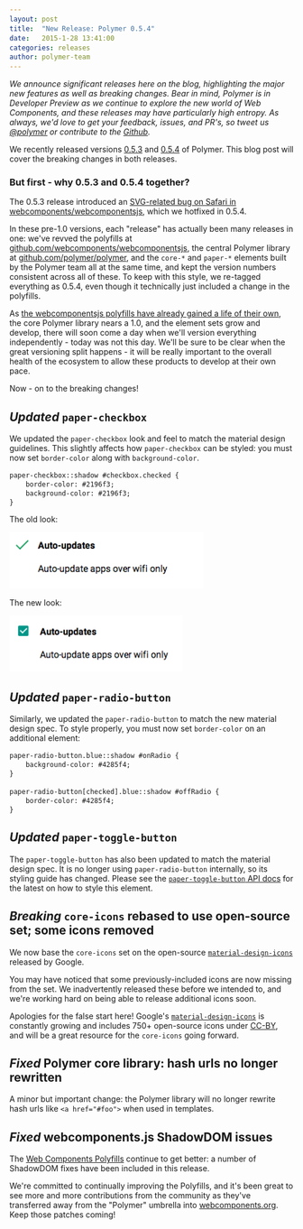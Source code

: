```yaml
---
layout: post
title:  "New Release: Polymer 0.5.4"
date:   2015-1-28 13:41:00
categories: releases
author: polymer-team
---
```


_We announce significant releases here on the blog, highlighting the major new features as well as breaking changes. Bear in mind, Polymer is in Developer Preview as we continue to explore the new world of Web Components, and these releases may have particularly high entropy. As always, we'd love to get your feedback, issues, and PR's, so tweet us [@polymer](https://twitter.com/polymer) or contribute to the [Github](https://github.com/Polymer)._

We recently released versions [0.5.3](https://github.com/Polymer/polymer/releases/tag/0.5.3) and [0.5.4](https://github.com/Polymer/polymer/releases/tag/0.5.4) of Polymer. This blog post will cover the breaking changes in both releases.

### But first - why 0.5.3 and 0.5.4 together?
The 0.5.3 release introduced an [SVG-related bug on Safari in webcomponents/webcomponentsjs](https://github.com/webcomponents/webcomponentsjs/commit/7d1e0d8992aacd5da419b33ec50eff30a593201a), which we hotfixed in 0.5.4. 

In these pre-1.0 versions, each "release" has actually been many releases in one: we've revved the polyfills at [github.com/webcomponents/webcomponentsjs](https://github.com/webcomponents/webcomponentsjs), the central Polymer library at [github.com/polymer/polymer](https://github.com/polymer/polymer), and the `core-*` and `paper-*` elements built by the Polymer team all at the same time, and kept the version numbers consistent across all of these. To keep with this style, we re-tagged everything as 0.5.4, even though it technically just included a change in the polyfills.

As [the webcomponentsjs polyfills have already gained a life of their own](https://blog.polymer-project.org/announcements/2014/10/16/platform-becomes-webcomponents/), the core Polymer library nears a 1.0, and the element sets grow and develop, there will soon come a day when we'll version everything independently - today was not this day. We'll be sure to be clear when the great versioning split happens - it will be really important to the overall health of the ecosystem to allow these products to develop at their own pace.

Now - on to the breaking changes!

## _Updated_ `paper-checkbox`
We updated the `paper-checkbox` look and feel to match the material design guidelines. This slightly affects how `paper-checkbox` can be styled: you must now set `border-color` along with `background-color`.


	paper-checkbox::shadow #checkbox.checked { 
		border-color: #2196f3;
		background-color: #2196f3;
	}

The old look:

<img src="/images/releases/paper-checkbox-old.png" style="height: 100px; width: auto;">

The new look:

<img src="/images/releases/paper-checkbox-new.png" style="height: 100px; width: auto;">

## _Updated_ `paper-radio-button`
Similarly, we updated the `paper-radio-button` to match the new material design spec. To style properly, you must now set `border-color` on an additional element:

	paper-radio-button.blue::shadow #onRadio {
		background-color: #4285f4;
	}
	
	paper-radio-button[checked].blue::shadow #offRadio {
		border-color: #4285f4;
	}

## _Updated_ `paper-toggle-button`
The `paper-toggle-button` has also been updated to match the material design spec. It is no longer using `paper-radio-button` internally, so its styling guide has changed. Please see the [`paper-toggle-button` API docs](https://www.polymer-project.org/docs/elements/paper-elements.html#paper-toggle-button) for the latest on how to style this element.

## _Breaking_ `core-icons` rebased to use open-source set; some icons removed
We now base the `core-icons` set on the open-source [`material-design-icons`](https://github.com/google/material-design-icons) released by Google.

You may have noticed that some previously-included icons are now missing from the set. We inadvertently released these before we intended to, and we're working hard on being able to release additional icons soon.

Apologies for the false start here! Google's [`material-design-icons`](https://github.com/google/material-design-icons) is constantly growing and includes 750+ open-source icons under [CC-BY](http://creativecommons.org/licenses/by/4.0/), and will be a great resource for the `core-icons` going forward.

## _Fixed_ Polymer core library: hash urls no longer rewritten
A minor but important change: the Polymer library will no longer rewrite hash urls like `<a href="#foo">` when used in templates.

## _Fixed_ webcomponents.js ShadowDOM issues
The [Web Components Polyfills](https://github.com/webcomponents/webcomponentsjs) continue to get better: a number of ShadowDOM fixes have been included in this release.

We're committed to continually improving the Polyfills, and it's been great to see more and more contributions from the community as they've transferred away from the "Polymer" umbrella into [webcomponents.org](http://www.webcomponents.org). Keep those patches coming!
